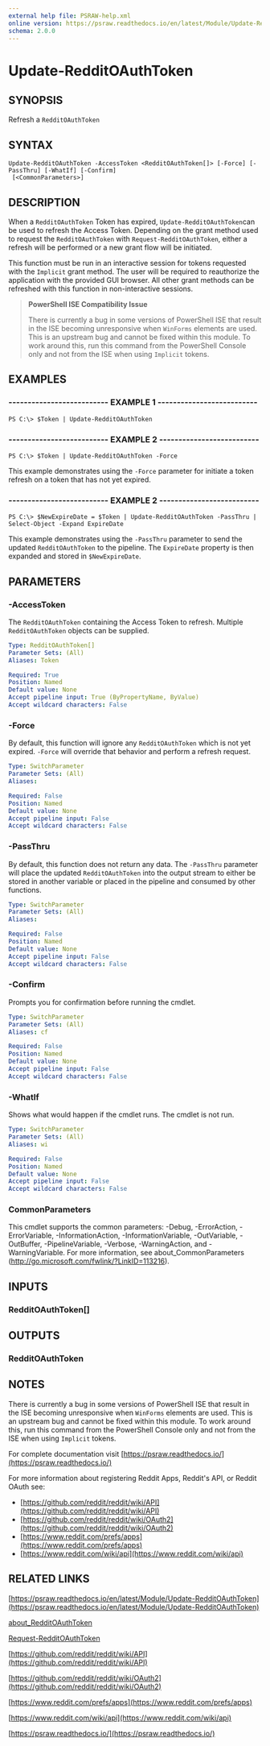```yaml
---
external help file: PSRAW-help.xml
online version: https://psraw.readthedocs.io/en/latest/Module/Update-RedditOAuthToken
schema: 2.0.0
---
```


# Update-RedditOAuthToken

## SYNOPSIS
Refresh a `RedditOAuthToken`

## SYNTAX

```
Update-RedditOAuthToken -AccessToken <RedditOAuthToken[]> [-Force] [-PassThru] [-WhatIf] [-Confirm]
 [<CommonParameters>]
```

## DESCRIPTION
When a `RedditOAuthToken` Token has expired, `Update-RedditOAuthToken`can be used to refresh the Access Token. Depending on the grant method used to request the `RedditOAuthToken` with `Request-RedditOAuthToken`, either a refresh will be performed or a new grant flow will be initiated. 

This function must be run in an interactive session for tokens requested with the `Implicit` grant method. The user will be required to reauthorize the application with the provided GUI browser. All other grant methods can be refreshed with this function in non-interactive sessions.

> **PowerShell ISE Compatibility Issue**
> 
> There is currently a bug in some versions of PowerShell ISE that result in the ISE becoming unresponsive when `WinForms` elements are used. This is an upstream bug and cannot be fixed within this module. To work around this, run this command from the PowerShell Console only and not from the ISE when using `Implicit` tokens.

## EXAMPLES

### -------------------------- EXAMPLE 1 --------------------------
```
PS C:\> $Token | Update-RedditOAuthToken
```

### -------------------------- EXAMPLE 2 --------------------------
```
PS C:\> $Token | Update-RedditOAuthToken -Force
```

This example demonstrates using the `-Force` parameter for initiate a token refresh on a token that has not yet expired.

### -------------------------- EXAMPLE 2 --------------------------
```
PS C:\> $NewExpireDate = $Token | Update-RedditOAuthToken -PassThru | Select-Object -Expand ExpireDate
```

This example demonstrates using the `-PassThru` parameter to send the updated `RedditOAuthToken` to the pipeline. The `ExpireDate` property is then expanded and stored in `$NewExpireDate`.

## PARAMETERS

### -AccessToken
The `RedditOAuthToken` containing the Access Token to refresh. Multiple `RedditOAuthToken` objects can be supplied.

```yaml
Type: RedditOAuthToken[]
Parameter Sets: (All)
Aliases: Token

Required: True
Position: Named
Default value: None
Accept pipeline input: True (ByPropertyName, ByValue)
Accept wildcard characters: False
```

### -Force
By default, this function will ignore any `RedditOAuthToken` which is not yet expired. `-Force` will override that behavior and perform a refresh request.

```yaml
Type: SwitchParameter
Parameter Sets: (All)
Aliases: 

Required: False
Position: Named
Default value: None
Accept pipeline input: False
Accept wildcard characters: False
```

### -PassThru
By default, this function does not return any data. The `-PassThru` parameter will place the updated `RedditOAuthToken` into the output stream to either be stored in another variable or placed in the pipeline and consumed by other functions.

```yaml
Type: SwitchParameter
Parameter Sets: (All)
Aliases: 

Required: False
Position: Named
Default value: None
Accept pipeline input: False
Accept wildcard characters: False
```

### -Confirm
Prompts you for confirmation before running the cmdlet.

```yaml
Type: SwitchParameter
Parameter Sets: (All)
Aliases: cf

Required: False
Position: Named
Default value: None
Accept pipeline input: False
Accept wildcard characters: False
```

### -WhatIf
Shows what would happen if the cmdlet runs.
The cmdlet is not run.

```yaml
Type: SwitchParameter
Parameter Sets: (All)
Aliases: wi

Required: False
Position: Named
Default value: None
Accept pipeline input: False
Accept wildcard characters: False
```

### CommonParameters
This cmdlet supports the common parameters: -Debug, -ErrorAction, -ErrorVariable, -InformationAction, -InformationVariable, -OutVariable, -OutBuffer, -PipelineVariable, -Verbose, -WarningAction, and -WarningVariable. For more information, see about_CommonParameters (http://go.microsoft.com/fwlink/?LinkID=113216).

## INPUTS

### RedditOAuthToken[]

## OUTPUTS

### RedditOAuthToken

## NOTES
There is currently a bug in some versions of PowerShell ISE that result in the ISE becoming unresponsive when `WinForms` elements are used. This is an upstream bug and cannot be fixed within this module. To work around this, run this command from the PowerShell Console only and not from the ISE when using `Implicit` tokens.

For complete documentation visit [https://psraw.readthedocs.io/](https://psraw.readthedocs.io/)

For more information about registering Reddit Apps, Reddit's API, or Reddit OAuth see:

* [https://github.com/reddit/reddit/wiki/API](https://github.com/reddit/reddit/wiki/API)
* [https://github.com/reddit/reddit/wiki/OAuth2](https://github.com/reddit/reddit/wiki/OAuth2)
* [https://www.reddit.com/prefs/apps](https://www.reddit.com/prefs/apps)
* [https://www.reddit.com/wiki/api](https://www.reddit.com/wiki/api)

## RELATED LINKS

[https://psraw.readthedocs.io/en/latest/Module/Update-RedditOAuthToken](https://psraw.readthedocs.io/en/latest/Module/Update-RedditOAuthToken)

[about_RedditOAuthToken](https://psraw.readthedocs.io/en/latest/Module/about_RedditOAuthToken)

[Request-RedditOAuthToken](https://psraw.readthedocs.io/en/latest/Module/Request-RedditOAuthToken)

[https://github.com/reddit/reddit/wiki/API](https://github.com/reddit/reddit/wiki/API)

[https://github.com/reddit/reddit/wiki/OAuth2](https://github.com/reddit/reddit/wiki/OAuth2)

[https://www.reddit.com/prefs/apps](https://www.reddit.com/prefs/apps)

[https://www.reddit.com/wiki/api](https://www.reddit.com/wiki/api)

[https://psraw.readthedocs.io/](https://psraw.readthedocs.io/)